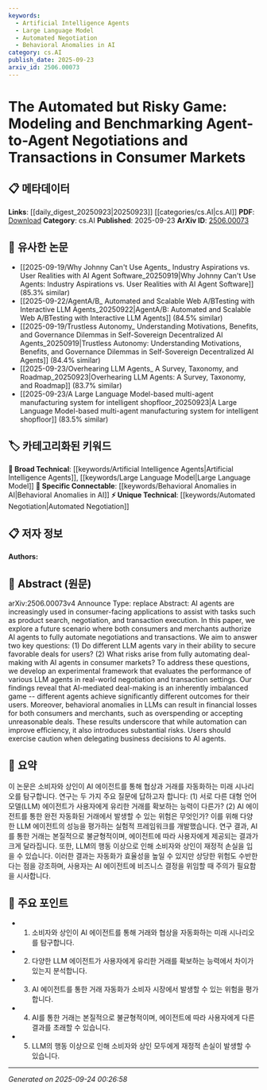 ```yaml
---
keywords:
  - Artificial Intelligence Agents
  - Large Language Model
  - Automated Negotiation
  - Behavioral Anomalies in AI
category: cs.AI
publish_date: 2025-09-23
arxiv_id: 2506.00073
---
```


<!-- KEYWORD_LINKING_METADATA:
{
  "processed_timestamp": "2025-09-24T00:26:58.032582",
  "vocabulary_version": "1.0",
  "selected_keywords": [
    "Artificial Intelligence Agents",
    "Large Language Model",
    "Automated Negotiation",
    "Behavioral Anomalies in AI"
  ],
  "rejected_keywords": [],
  "similarity_scores": {
    "Artificial Intelligence Agents": 0.72,
    "Large Language Model": 0.8,
    "Automated Negotiation": 0.78,
    "Behavioral Anomalies in AI": 0.75
  },
  "extraction_method": "AI_prompt_based",
  "budget_applied": true,
  "candidates_json": {
    "candidates": [
      {
        "surface": "AI agents",
        "canonical": "Artificial Intelligence Agents",
        "aliases": [
          "AI systems",
          "intelligent agents"
        ],
        "category": "broad_technical",
        "rationale": "AI agents are central to the paper's discussion on automation in consumer markets, providing a broad technical context.",
        "novelty_score": 0.45,
        "connectivity_score": 0.88,
        "specificity_score": 0.6,
        "link_intent_score": 0.72
      },
      {
        "surface": "LLM agents",
        "canonical": "Large Language Model",
        "aliases": [
          "LLM",
          "language model agents"
        ],
        "category": "broad_technical",
        "rationale": "Large Language Models are pivotal in the study, highlighting their role in negotiation and transaction automation.",
        "novelty_score": 0.4,
        "connectivity_score": 0.85,
        "specificity_score": 0.7,
        "link_intent_score": 0.8
      },
      {
        "surface": "AI-mediated deal-making",
        "canonical": "Automated Negotiation",
        "aliases": [
          "AI-driven negotiation",
          "automated deal-making"
        ],
        "category": "unique_technical",
        "rationale": "This concept is unique to the paper, focusing on the automation of negotiations through AI, which is a novel application.",
        "novelty_score": 0.65,
        "connectivity_score": 0.75,
        "specificity_score": 0.82,
        "link_intent_score": 0.78
      },
      {
        "surface": "behavioral anomalies in LLMs",
        "canonical": "Behavioral Anomalies in AI",
        "aliases": [
          "AI anomalies",
          "LLM anomalies"
        ],
        "category": "specific_connectable",
        "rationale": "Understanding behavioral anomalies is crucial for assessing risks in AI applications, providing a specific link to AI reliability.",
        "novelty_score": 0.6,
        "connectivity_score": 0.78,
        "specificity_score": 0.8,
        "link_intent_score": 0.75
      }
    ],
    "ban_list_suggestions": [
      "negotiation",
      "transaction",
      "performance"
    ]
  },
  "decisions": [
    {
      "candidate_surface": "AI agents",
      "resolved_canonical": "Artificial Intelligence Agents",
      "decision": "linked",
      "scores": {
        "novelty": 0.45,
        "connectivity": 0.88,
        "specificity": 0.6,
        "link_intent": 0.72
      }
    },
    {
      "candidate_surface": "LLM agents",
      "resolved_canonical": "Large Language Model",
      "decision": "linked",
      "scores": {
        "novelty": 0.4,
        "connectivity": 0.85,
        "specificity": 0.7,
        "link_intent": 0.8
      }
    },
    {
      "candidate_surface": "AI-mediated deal-making",
      "resolved_canonical": "Automated Negotiation",
      "decision": "linked",
      "scores": {
        "novelty": 0.65,
        "connectivity": 0.75,
        "specificity": 0.82,
        "link_intent": 0.78
      }
    },
    {
      "candidate_surface": "behavioral anomalies in LLMs",
      "resolved_canonical": "Behavioral Anomalies in AI",
      "decision": "linked",
      "scores": {
        "novelty": 0.6,
        "connectivity": 0.78,
        "specificity": 0.8,
        "link_intent": 0.75
      }
    }
  ]
}
-->

# The Automated but Risky Game: Modeling and Benchmarking Agent-to-Agent Negotiations and Transactions in Consumer Markets

## 📋 메타데이터

**Links**: [[daily_digest_20250923|20250923]] [[categories/cs.AI|cs.AI]]
**PDF**: [Download](https://arxiv.org/pdf/2506.00073.pdf)
**Category**: cs.AI
**Published**: 2025-09-23
**ArXiv ID**: [2506.00073](https://arxiv.org/abs/2506.00073)

## 🔗 유사한 논문
- [[2025-09-19/Why Johnny Can't Use Agents_ Industry Aspirations vs. User Realities with AI Agent Software_20250919|Why Johnny Can't Use Agents: Industry Aspirations vs. User Realities with AI Agent Software]] (85.3% similar)
- [[2025-09-22/AgentA/B_ Automated and Scalable Web A/BTesting with Interactive LLM Agents_20250922|AgentA/B: Automated and Scalable Web A/BTesting with Interactive LLM Agents]] (84.5% similar)
- [[2025-09-19/Trustless Autonomy_ Understanding Motivations, Benefits, and Governance Dilemmas in Self-Sovereign Decentralized AI Agents_20250919|Trustless Autonomy: Understanding Motivations, Benefits, and Governance Dilemmas in Self-Sovereign Decentralized AI Agents]] (84.4% similar)
- [[2025-09-23/Overhearing LLM Agents_ A Survey, Taxonomy, and Roadmap_20250923|Overhearing LLM Agents: A Survey, Taxonomy, and Roadmap]] (83.7% similar)
- [[2025-09-23/A Large Language Model-based multi-agent manufacturing system for intelligent shopfloor_20250923|A Large Language Model-based multi-agent manufacturing system for intelligent shopfloor]] (83.5% similar)

## 🏷️ 카테고리화된 키워드
**🧠 Broad Technical**: [[keywords/Artificial Intelligence Agents|Artificial Intelligence Agents]], [[keywords/Large Language Model|Large Language Model]]
**🔗 Specific Connectable**: [[keywords/Behavioral Anomalies in AI|Behavioral Anomalies in AI]]
**⚡ Unique Technical**: [[keywords/Automated Negotiation|Automated Negotiation]]

## 📋 저자 정보

**Authors:** 

## 📄 Abstract (원문)

arXiv:2506.00073v4 Announce Type: replace 
Abstract: AI agents are increasingly used in consumer-facing applications to assist with tasks such as product search, negotiation, and transaction execution. In this paper, we explore a future scenario where both consumers and merchants authorize AI agents to fully automate negotiations and transactions. We aim to answer two key questions: (1) Do different LLM agents vary in their ability to secure favorable deals for users? (2) What risks arise from fully automating deal-making with AI agents in consumer markets? To address these questions, we develop an experimental framework that evaluates the performance of various LLM agents in real-world negotiation and transaction settings. Our findings reveal that AI-mediated deal-making is an inherently imbalanced game -- different agents achieve significantly different outcomes for their users. Moreover, behavioral anomalies in LLMs can result in financial losses for both consumers and merchants, such as overspending or accepting unreasonable deals. These results underscore that while automation can improve efficiency, it also introduces substantial risks. Users should exercise caution when delegating business decisions to AI agents.

## 📝 요약

이 논문은 소비자와 상인이 AI 에이전트를 통해 협상과 거래를 자동화하는 미래 시나리오를 탐구합니다. 연구는 두 가지 주요 질문에 답하고자 합니다: (1) 서로 다른 대형 언어 모델(LLM) 에이전트가 사용자에게 유리한 거래를 확보하는 능력이 다른가? (2) AI 에이전트를 통한 완전 자동화된 거래에서 발생할 수 있는 위험은 무엇인가? 이를 위해 다양한 LLM 에이전트의 성능을 평가하는 실험적 프레임워크를 개발했습니다. 연구 결과, AI를 통한 거래는 본질적으로 불균형적이며, 에이전트에 따라 사용자에게 제공되는 결과가 크게 달라집니다. 또한, LLM의 행동 이상으로 인해 소비자와 상인이 재정적 손실을 입을 수 있습니다. 이러한 결과는 자동화가 효율성을 높일 수 있지만 상당한 위험도 수반한다는 점을 강조하며, 사용자는 AI 에이전트에 비즈니스 결정을 위임할 때 주의가 필요함을 시사합니다.

## 🎯 주요 포인트

- 1. 소비자와 상인이 AI 에이전트를 통해 거래와 협상을 자동화하는 미래 시나리오를 탐구합니다.
- 2. 다양한 LLM 에이전트가 사용자에게 유리한 거래를 확보하는 능력에서 차이가 있는지 분석합니다.
- 3. AI 에이전트를 통한 거래 자동화가 소비자 시장에서 발생할 수 있는 위험을 평가합니다.
- 4. AI를 통한 거래는 본질적으로 불균형적이며, 에이전트에 따라 사용자에게 다른 결과를 초래할 수 있습니다.
- 5. LLM의 행동 이상으로 인해 소비자와 상인 모두에게 재정적 손실이 발생할 수 있습니다.


---

*Generated on 2025-09-24 00:26:58*